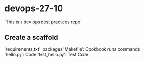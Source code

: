 # devops-27-10
'This is a dev ops best practices repo'

## Create a scaffold

'requirements.txt': packages
'Makefile': Cookbook runs commands
'hello.py': Code
'test_hello.py': Test Code
